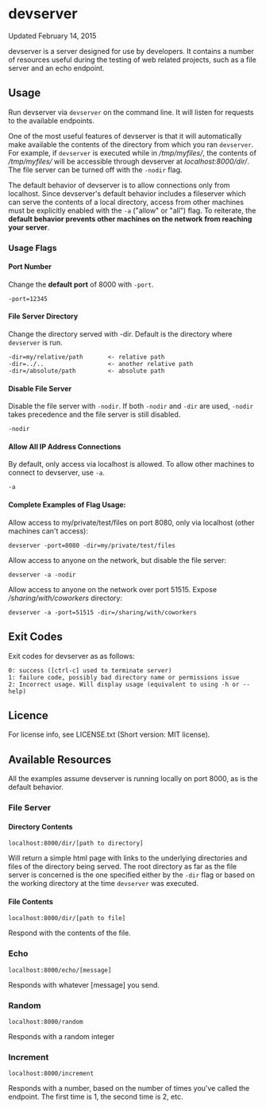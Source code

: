 # devserver

Updated February 14, 2015

devserver is a server designed for use by developers. It contains a number of resources useful during the testing of web related projects, such as a file server and an echo endpoint.

## Usage

Run devserver via `devserver` on the command line. It will listen for requests to the available endpoints.

One of the most useful features of devserver is that it will automatically make available the contents of the directory from which you ran `devserver`. For example, if `devserver` is executed while in */tmp/myfiles/*, the contents of */tmp/myfiles/* will be accessible through devserver at *localhost:8000/dir/*. The file server can be turned off with the `-nodir` flag.

The default behavior of devserver is to allow connections only from localhost. Since devserver's default behavior includes a fileserver which can serve the contents of a local directory, access from other machines must be explicitly enabled with the `-a` ("allow" or "all") flag. To reiterate, the **default behavior prevents other machines on the network from reaching your server**.

### Usage Flags

#### Port Number

Change the **default port** of 8000 with `-port`.

	-port=12345

#### File Server Directory

Change the directory served with -dir. Default is the directory where `devserver` is run.

	-dir=my/relative/path       <- relative path  
	-dir=../..                  <- another relative path  
	-dir=/absolute/path         <- absolute path

#### Disable File Server

Disable the file server with `-nodir`. If both `-nodir` and `-dir` are used, `-nodir` takes precedence and the file server is still disabled.

	-nodir

#### Allow All IP Address Connections

By default, only access via localhost is allowed. To allow other machines to connect to devserver, use `-a`.

	-a

#### Complete Examples of Flag Usage:

Allow access to my/private/test/files on port 8080, only via localhost (other machines can't access):

	devserver -port=8080 -dir=my/private/test/files
	
Allow access to anyone on the network, but disable the file server:

	devserver -a -nodir

Allow access to anyone on the network over port 51515. Expose */sharing/with/coworkers* directory:
	
	devserver -a -port=51515 -dir=/sharing/with/coworkers

## Exit Codes

Exit codes for devserver as as follows:

	0: success ([ctrl-c] used to terminate server)  
	1: failure code, possibly bad directory name or permissions issue  
	2: Incorrect usage. Will display usage (equivalent to using -h or --help)  

## Licence

For license info, see LICENSE.txt (Short version: MIT license).

## Available Resources

All the examples assume devserver is running locally on port 8000, as is the default behavior.

### File Server

#### Directory Contents

`localhost:8000/dir/[path to directory]`

Will return a simple html page with links to the underlying directories and files of the directory being served. The root directory as far as the file server is concerned is the one specified either by the `-dir` flag or based on the working directory at the time `devserver` was executed.

#### File Contents

`localhost:8000/dir/[path to file]`

Respond with the contents of the file.

### Echo

`localhost:8000/echo/[message]`

Responds with whatever [message] you send.

### Random

`localhost:8000/random`

Responds with a random integer

### Increment

`localhost:8000/increment`

Responds with a number, based on the number of times you've called the endpoint. The first time is 1, the second time is 2, etc.
